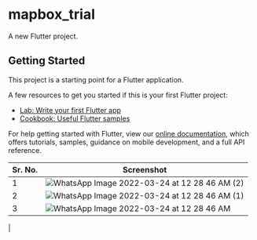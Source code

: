# mapbox_trial

A new Flutter project.

## Getting Started

This project is a starting point for a Flutter application.

A few resources to get you started if this is your first Flutter project:

- [Lab: Write your first Flutter app](https://flutter.dev/docs/get-started/codelab)
- [Cookbook: Useful Flutter samples](https://flutter.dev/docs/cookbook)

For help getting started with Flutter, view our
[online documentation](https://flutter.dev/docs), which offers tutorials,
samples, guidance on mobile development, and a full API reference.

| Sr. No.  | Screenshot |
| ------------- | ------------- |
| 1  | ![WhatsApp Image 2022-03-24 at 12 28 46 AM (2)](https://user-images.githubusercontent.com/57190634/159776907-efef6677-4876-4aa6-bc45-c2de3e314400.jpeg) |
| 2  | ![WhatsApp Image 2022-03-24 at 12 28 46 AM (1)](https://user-images.githubusercontent.com/57190634/159777047-bee8c863-5036-48d2-b839-4836b7fde060.jpeg) |
| 3  | ![WhatsApp Image 2022-03-24 at 12 28 46 AM](https://user-images.githubusercontent.com/57190634/159777117-9ec7a6af-bbf2-43de-a2b1-c054cb56ef23.jpeg)
 |

